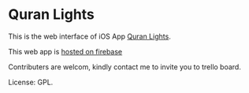# Quran Lights

This is the web interface of iOS App [Quran Lights](https://itunes.apple.com/us/app/quran-lights/id1218872513?mt=8).

This web app is [hosted on firebase](https://quran-lights.firebaseapp.com/)

Contributers are welcom, kindly contact me to invite you to trello board.

License: GPL.
